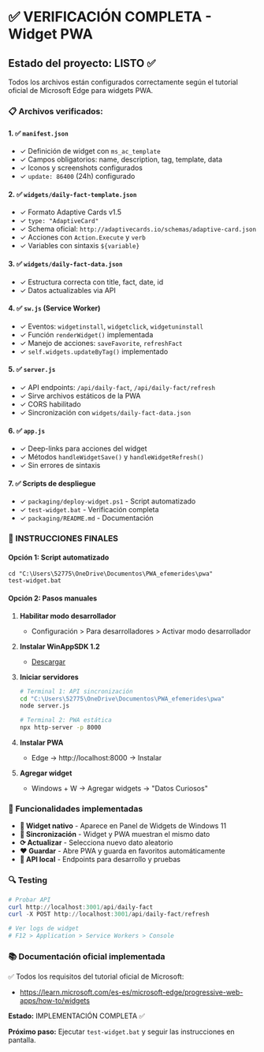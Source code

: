 # ✅ VERIFICACIÓN COMPLETA - Widget PWA

## Estado del proyecto: LISTO ✅

Todos los archivos están configurados correctamente según el tutorial oficial de Microsoft Edge para widgets PWA.

### 📋 Archivos verificados:

#### 1. ✅ `manifest.json`
- ✓ Definición de widget con `ms_ac_template`
- ✓ Campos obligatorios: name, description, tag, template, data
- ✓ Iconos y screenshots configurados
- ✓ `update: 86400` (24h) configurado

#### 2. ✅ `widgets/daily-fact-template.json`
- ✓ Formato Adaptive Cards v1.5
- ✓ `type: "AdaptiveCard"`
- ✓ Schema oficial: `http://adaptivecards.io/schemas/adaptive-card.json`
- ✓ Acciones con `Action.Execute` y `verb`
- ✓ Variables con sintaxis `${variable}`

#### 3. ✅ `widgets/daily-fact-data.json`
- ✓ Estructura correcta con title, fact, date, id
- ✓ Datos actualizables via API

#### 4. ✅ `sw.js` (Service Worker)
- ✓ Eventos: `widgetinstall`, `widgetclick`, `widgetuninstall`
- ✓ Función `renderWidget()` implementada
- ✓ Manejo de acciones: `saveFavorite`, `refreshFact`
- ✓ `self.widgets.updateByTag()` implementado

#### 5. ✅ `server.js`
- ✓ API endpoints: `/api/daily-fact`, `/api/daily-fact/refresh`
- ✓ Sirve archivos estáticos de la PWA
- ✓ CORS habilitado
- ✓ Sincronización con `widgets/daily-fact-data.json`

#### 6. ✅ `app.js`
- ✓ Deep-links para acciones del widget
- ✓ Métodos `handleWidgetSave()` y `handleWidgetRefresh()`
- ✓ Sin errores de sintaxis

#### 7. ✅ Scripts de despliegue
- ✓ `packaging/deploy-widget.ps1` - Script automatizado
- ✓ `test-widget.bat` - Verificación completa
- ✓ `packaging/README.md` - Documentación

### 🚀 INSTRUCCIONES FINALES

#### Opción 1: Script automatizado
```batch
cd "C:\Users\52775\OneDrive\Documentos\PWA_efemerides\pwa"
test-widget.bat
```

#### Opción 2: Pasos manuales

1. **Habilitar modo desarrollador**
   - Configuración > Para desarrolladores > Activar modo desarrollador

2. **Instalar WinAppSDK 1.2**
   - [Descargar](https://learn.microsoft.com/es-es/windows/apps/windows-app-sdk/older-downloads#windows-app-sdk-12)

3. **Iniciar servidores**
   ```bash
   # Terminal 1: API sincronización
   cd "C:\Users\52775\OneDrive\Documentos\PWA_efemerides\pwa"
   node server.js
   
   # Terminal 2: PWA estática  
   npx http-server -p 8000
   ```

4. **Instalar PWA**
   - Edge → http://localhost:8000 → Instalar

5. **Agregar widget**
   - Windows + W → Agregar widgets → "Datos Curiosos"

### 🎯 Funcionalidades implementadas

- **📱 Widget nativo** - Aparece en Panel de Widgets de Windows 11
- **🔄 Sincronización** - Widget y PWA muestran el mismo dato
- **⟳ Actualizar** - Selecciona nuevo dato aleatorio
- **❤ Guardar** - Abre PWA y guarda en favoritos automáticamente
- **🔧 API local** - Endpoints para desarrollo y pruebas

### 🔍 Testing

```powershell
# Probar API
curl http://localhost:3001/api/daily-fact
curl -X POST http://localhost:3001/api/daily-fact/refresh

# Ver logs de widget
# F12 > Application > Service Workers > Console
```

### 📚 Documentación oficial implementada

✅ Todos los requisitos del tutorial oficial de Microsoft:
- https://learn.microsoft.com/es-es/microsoft-edge/progressive-web-apps/how-to/widgets

**Estado:** IMPLEMENTACIÓN COMPLETA ✅

**Próximo paso:** Ejecutar `test-widget.bat` y seguir las instrucciones en pantalla.